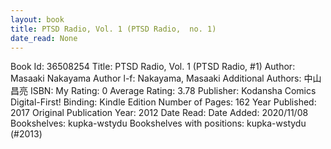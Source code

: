 ```yaml
---
layout: book
title: PTSD Radio, Vol. 1 (PTSD Radio,  no. 1)
date_read: None
---
```


Book Id: 36508254
Title: PTSD Radio, Vol. 1 (PTSD Radio, #1)
Author: Masaaki Nakayama
Author l-f: Nakayama, Masaaki
Additional Authors: 中山昌亮
ISBN: 
My Rating: 0
Average Rating: 3.78
Publisher: Kodansha Comics Digital-First!
Binding: Kindle Edition
Number of Pages: 162
Year Published: 2017
Original Publication Year: 2012
Date Read: 
Date Added: 2020/11/08
Bookshelves: kupka-wstydu
Bookshelves with positions: kupka-wstydu (#2013)

